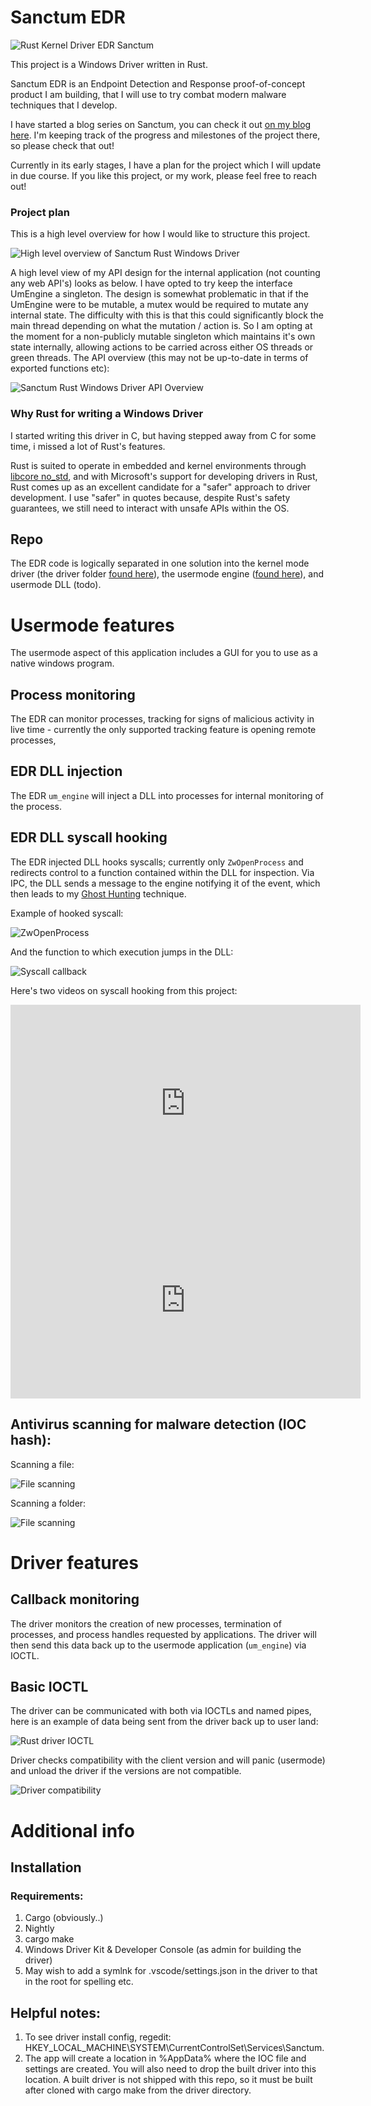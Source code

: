 # Sanctum EDR

![Rust Kernel Driver EDR Sanctum](imgs/evidence/sanctum-cover.webp)

This project is a Windows Driver written in Rust.

Sanctum EDR is an Endpoint Detection and Response proof-of-concept product I am building, that I will use to try combat modern malware techniques that I develop.

I have started a blog series on Sanctum, you can check it out [on my blog here](https://fluxsec.red/sanctum-edr-intro). I'm keeping track of the progress and milestones of the project there, so please check that out!

Currently in its early stages, I have a plan for the project which I will update in due course. If you like this project, or my work, please feel free to reach out!

### Project plan

This is a high level overview for how I would like to structure this project.

![High level overview of Sanctum Rust Windows Driver](imgs/planning/sanctum_overview.jpg)

A high level view of my API design for the internal application (not counting any web API's) looks as below. I have opted to try keep the interface UmEngine a singleton. The design is somewhat problematic in that if the UmEngine were to be mutable, a mutex would be required to mutate any internal state. The difficulty with this is that this could significantly block the main thread depending on what the mutation / action is. So I am opting at the moment for a non-publicly mutable singleton which maintains it's own state internally, allowing actions to be carried across either OS threads or green threads. The API overview (this may not be up-to-date in terms of exported functions etc):

![Sanctum Rust Windows Driver API Overview](imgs/evidence/sanctum_api.jpg)

### Why Rust for writing a Windows Driver

I started writing this driver in C, but having stepped away from C for some time, i missed a lot of Rust's features.

Rust is suited to operate in embedded and kernel environments through [libcore no_std](https://doc.rust-lang.org/core/), and with Microsoft's support for developing drivers in Rust, Rust comes up as an excellent candidate for a "safer" approach to driver development. I use "safer" in quotes because, despite Rust's safety guarantees, we still need to interact with unsafe APIs within the OS.

## Repo

The EDR code is logically separated in one solution into the kernel mode driver (the driver folder [found here](https://github.com/0xflux/sanctum/tree/master/driver)), the usermode engine ([found here](https://github.com/0xflux/sanctum/tree/master/um_engine)), and usermode DLL (todo).

# Usermode features

The usermode aspect of this application includes a GUI for you to use as a native windows program. 

## Process monitoring 

The EDR can monitor processes, tracking for signs of malicious activity in live time - currently the only supported tracking feature is 
opening remote processes,

## EDR DLL injection

The EDR `um_engine` will inject a DLL into processes for internal  monitoring of the process.

## EDR DLL syscall hooking

The EDR injected DLL hooks syscalls; currently only `ZwOpenProcess` and redirects control to a function contained within the DLL for inspection.
Via IPC, the DLL sends a message to the engine notifying it of the event, which then leads to my [Ghost Hunting](https://fluxsec.red/edr-syscall-hooking) 
technique. 

Example of hooked syscall:

![ZwOpenProcess](imgs/evidence/zwopenproc.png)

And the function to which execution jumps in the DLL:

![Syscall callback](imgs/evidence/hooked.png)

Here's two videos on syscall hooking from this project:

<iframe width="560" height="315" src="https://www.youtube.com/embed/I2krfjCsRp0?si=B05WJzAsNBqUdfSx" title="YouTube video player" frameborder="0" allow="accelerometer; autoplay; clipboard-write; encrypted-media; gyroscope; picture-in-picture; web-share" referrerpolicy="strict-origin-when-cross-origin" allowfullscreen></iframe>

<iframe width="560" height="315" src="https://www.youtube.com/embed/6cMPkwEsfvk?si=jUCFGvtC2TjdUaQi" title="YouTube video player" frameborder="0" allow="accelerometer; autoplay; clipboard-write; encrypted-media; gyroscope; picture-in-picture; web-share" referrerpolicy="strict-origin-when-cross-origin" allowfullscreen></iframe>

## Antivirus scanning for malware detection (IOC hash):

Scanning a file:

![File scanning](imgs/evidence/av_scan_file.gif)

Scanning a folder:

![File scanning](imgs/evidence/scan_folder.gif)

# Driver features

## Callback monitoring

The driver monitors the creation of new processes, termination of processes, and process handles requested by applications. The driver will then
send this data back up to the usermode application (`um_engine`) via IOCTL.

## Basic IOCTL

The driver can be communicated with both via IOCTLs and named pipes, here is an example of data being sent from the driver back up to user land:

![Rust driver IOCTL](imgs/evidence/drv_msg.png)

Driver checks compatibility with the client version and will panic (usermode) and unload the driver if the versions are not compatible.

![Driver compatibility](imgs/evidence/ioctl_compatible.png)


# Additional info

## Installation

### Requirements:

1) Cargo (obviously..)
2) Nightly
3) cargo make
4) Windows Driver Kit & Developer Console (as admin for building the driver)
5) May wish to add a symlnk for .vscode/settings.json in the driver to that in the root for spelling etc.

## Helpful notes:

1) To see driver install config, regedit: HKEY_LOCAL_MACHINE\SYSTEM\CurrentControlSet\Services\Sanctum.
2) The app will create a location in %AppData% where the IOC file and settings are created. You will also need to drop the built driver into this location. A built driver is not shipped with this repo, so it must be built after cloned with cargo make from the driver directory.